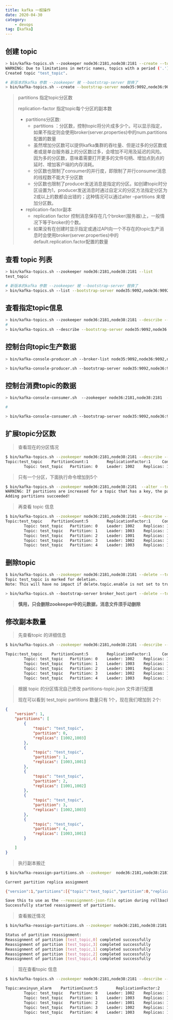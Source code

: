 ```yaml
---
title: kafka 一般操作
date: 2020-04-30
category: 
    - devops
tag: [kafka]
---
```



## 创建 topic

```bash
> bin/kafka-topics.sh --zookeeper node36:2181,node38:2181 --create --topic test_topic --partitions 1  --replication-factor 1
WARNING: Due to limitations in metric names, topics with a period ('.') or underscore ('_') could collide. To avoid issues it is best to use either, but not both.
Created topic "test_topic".

# 新版本的kafka 参数 --zookeeper 被 --bootstrap-server 替换了
> bin/kafka-topics.sh --create --bootstrap-server node35:9092,node36:9092,node37:9092 --replication-factor 1 --partitions 1 --topic test_topic

```
<!--more-->

> partitions 指定topic分区数
>
> replication-factor 指定topic每个分区的副本数
>
> - partitions分区数:
>   - partitions ：分区数，控制topic将分片成多少个。可以显示指定，如果不指定则会使用broker(server.properties)中的num.partitions配置的数量
>   - 虽然增加分区数可以提供kafka集群的吞吐量、但是过多的分区数或者或是单台服务器上的分区数过多，会增加不可用及延迟的风险。因为多的分区数，意味着需要打开更多的文件句柄、增加点到点的延时、增加客户端的内存消耗。
>   - 分区数也限制了consumer的并行度，即限制了并行consumer消息的线程数不能大于分区数
>   - 分区数也限制了producer发送消息是指定的分区。如创建topic时分区设置为1，producer发送消息时通过自定义的分区方法指定分区为2或以上的数都会出错的；这种情况可以通过alter –partitions 来增加分区数。
> - replication-factor副本
>   - replication factor 控制消息保存在几个broker(服务器)上，一般情况下等于broker的个数。
>   - 如果没有在创建时显示指定或通过API向一个不存在的topic生产消息时会使用broker(server.properties)中的default.replication.factor配置的数量

## 查看 topic 列表

```bash
> bin/kafka-topics.sh --zookeeper node36:2181,node38:2181 --list
test_topic

# 新版本的kafka 参数 --zookeeper 被 --bootstrap-server 替换了
> bin/kafka-topics.sh --list --bootstrap-server node35:9092,node36:9092,node37:9092

```

## 查看指定topic信息

```bash
> bin/kafka-topics.sh --zookeeper node36:2181,node38:2181 --describe --topic test_topic
# 
> bin/kafka-topics.sh --describe --bootstrap-server node35:9092,node36:9092,node37:9092 --topic test_topic
```



## 控制台向topic生产数据

```bash
> bin/kafka-console-producer.sh --broker-list node35:9092,node36:9092,node37:9092 --topic test_topic

> bin/kafka-console-producer.sh --bootstrap-server node35:9092,node36:9092,node37:9092 --topic test_topic

```



## 控制台消费topic的数据

```bash
> bin/kafka-console-consumer.sh  --zookeeper node36:2181,node38:2181  --topic test_topic --from-beginning

#

> bin/kafka-console-consumer.sh --bootstrap-server node35:9092,node36:9092,node37:9092 --topic test_topic --from-beginning

```



## 扩展topic分区数

> 查看现在的分区情况

```bash
$ bin/kafka-topics.sh --zookeeper node36:2181,node38:2181 --describe --topic test_topic
Topic:test_topic    PartitionCount:1        ReplicationFactor:1     Configs:
        Topic: test_topic   Partition: 0    Leader: 1002    Replicas: 1002  Isr: 1002
```

> 只有一个分区，下面执行命令增加到5个

```bash
$ bin/kafka-topics.sh --zookeeper node36:2181,node38:2181  --alter --topic test_topic --partitions 5
WARNING: If partitions are increased for a topic that has a key, the partition logic or ordering of the messages will be affected
Adding partitions succeeded!
```

> 再查看 topic 信息

```bash
$ bin/kafka-topics.sh --zookeeper node36:2181,node38:2181 --describe --topic test_topic
Topic:test_topic    PartitionCount:5        ReplicationFactor:1     Configs:
        Topic: test_topic   Partition: 0    Leader: 1002    Replicas: 1002  Isr: 1002
        Topic: test_topic   Partition: 1    Leader: 1003    Replicas: 1003  Isr: 1003
        Topic: test_topic   Partition: 2    Leader: 1001    Replicas: 1001  Isr: 1001
        Topic: test_topic   Partition: 3    Leader: 1002    Replicas: 1002  Isr: 1002
        Topic: test_topic   Partition: 4    Leader: 1003    Replicas: 1003  Isr: 1003
```



## 删除topic

```bash
$ bin/kafka-topics.sh --zookeeper node36:2181,node38:2181 --delete --topic test_topic
Topic test_topic is marked for deletion.
Note: This will have no impact if delete.topic.enable is not set to true.

> bin/kafka-topics.sh --bootstrap-server broker_host:port --delete --topic my_topic_name
```

>  **慎用，只会删除zookeeper中的元数据，消息文件须手动删除**



## 修改副本数量



> 先查看topic 的详细信息

```bash
$ bin/kafka-topics.sh --zookeeper node36:2181,node38:2181 --describe --topic test_topic

Topic:test_topic    PartitionCount:5        ReplicationFactor:1     Configs:
        Topic: test_topic   Partition: 0    Leader: 1002    Replicas: 1002  Isr: 1002
        Topic: test_topic   Partition: 1    Leader: 1003    Replicas: 1003  Isr: 1003
        Topic: test_topic   Partition: 2    Leader: 1001    Replicas: 1001  Isr: 1001
        Topic: test_topic   Partition: 3    Leader: 1002    Replicas: 1002  Isr: 1002
        Topic: test_topic   Partition: 4    Leader: 1003    Replicas: 1003  Isr: 1003
```

> 根据 topic 的分区情况自己修改 partitions-topic.json 文件进行配置
>
> 现在可以看到  test_topic  partitions 数量只有 1个，现在我们增加到 2个:

```json
{
    "version": 1,
    "partitions": [
        {
            "topic": "test_topic",
            "partition": 0,
            "replicas": [1002,1003]
        },
        {
            "topic": "test_topic",
            "partition": 1,
            "replicas": [1003,1001]
        },
        {
            "topic": "test_topic",
            "partition": 2,
            "replicas": [1001,1002]
        },
        {
            "topic": "test_topic",
            "partition": 3,
            "replicas": [1002,1003]
        },
        {
            "topic": "test_topic",
            "partition": 4,
            "replicas": [1003,1001]
        }

    ]
}

```

> 执行副本搬迁

```bash
$ bin/kafka-reassign-partitions.sh --zookeeper  node36:2181,node38:2181 --reassignment-json-file replications-topic.json --execute

Current partition replica assignment

{"version":1,"partitions":[{"topic":"test_topic","partition":0,"replicas":[1002]},{"topic":"test_topic","partition":3,"replicas":[1002]},{"topic":"test_topic","partition":2,"replicas":[1001]},{"topic":"test_topic","partition":1,"replicas":[1003]},{"topic":"test_topic","partition":4,"replicas":[1003]}]}

Save this to use as the --reassignment-json-file option during rollback
Successfully started reassignment of partitions.
```



> 查看搬迁情况

```bash
$ bin/kafka-reassign-partitions.sh --zookeeper node36:2181,node38:2181 --reassignment-json-file partitions-topic.json --verify

Status of partition reassignment: 
Reassignment of partition [test_topic,0] completed successfully
Reassignment of partition [test_topic,3] completed successfully
Reassignment of partition [test_topic,1] completed successfully
Reassignment of partition [test_topic,2] completed successfully
Reassignment of partition [test_topic,4] completed successfully

```

> 现在查看topic 信息

```bash
$ bin/kafka-topics.sh --zookeeper node36:2181,node38:2181 --describe --topic test_topic

Topic:anxinyun_alarm    PartitionCount:5        ReplicationFactor:2     Configs:
        Topic: test_topic   Partition: 0    Leader: 1002    Replicas: 1002,1003     Isr: 1002,1003
        Topic: test_topic   Partition: 1    Leader: 1003    Replicas: 1003,1001     Isr: 1003,1001
        Topic: test_topic   Partition: 2    Leader: 1001    Replicas: 1001,1002     Isr: 1001,1002
        Topic: test_topic   Partition: 3    Leader: 1002    Replicas: 1002,1003     Isr: 1002,1003
        Topic: test_topic   Partition: 4    Leader: 1003    Replicas: 1003,1001     Isr: 1003,1001

```


